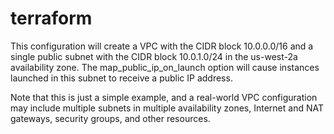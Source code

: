 # terraform
This configuration will create a VPC with the CIDR block 10.0.0.0/16 and a single public subnet with the CIDR block 10.0.1.0/24 in the us-west-2a availability zone. The map_public_ip_on_launch option will cause instances launched in this subnet to receive a public IP address.

Note that this is just a simple example, and a real-world VPC configuration may include multiple subnets in multiple availability zones, Internet and NAT gateways, security groups, and other resources.
